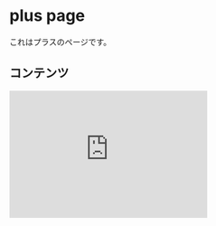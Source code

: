 # plus page

これはプラスのページです。

## コンテンツ

<iframe width="350" height="225" src="https://www.youtube.com/embed/fYMpb7Pb0EA" frameborder="0" allowfullscreen></iframe>